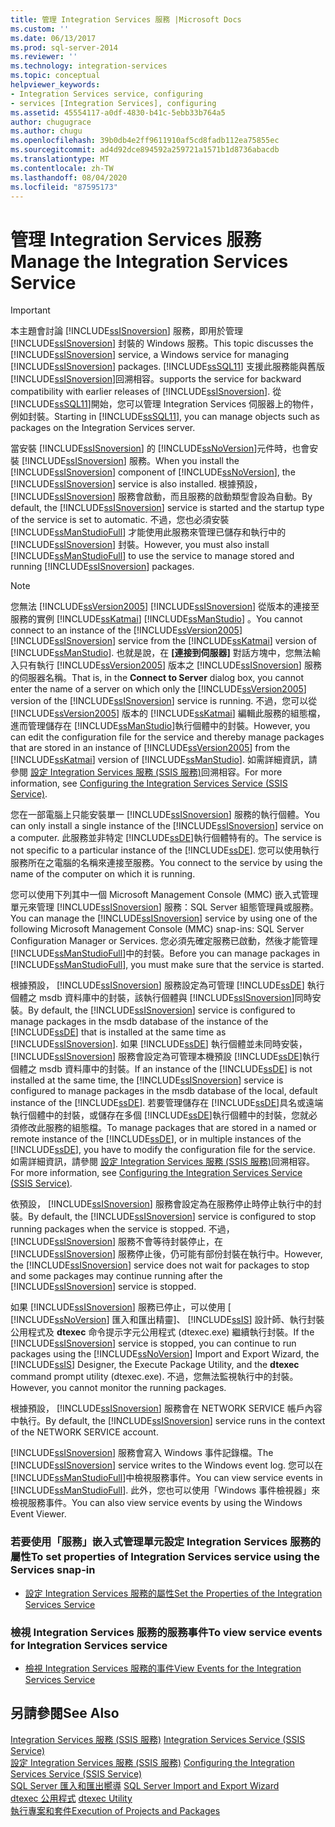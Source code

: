 ```yaml
---
title: 管理 Integration Services 服務 |Microsoft Docs
ms.custom: ''
ms.date: 06/13/2017
ms.prod: sql-server-2014
ms.reviewer: ''
ms.technology: integration-services
ms.topic: conceptual
helpviewer_keywords:
- Integration Services service, configuring
- services [Integration Services], configuring
ms.assetid: 45554117-a0df-4830-b41c-5ebb33b764a5
author: chugugrace
ms.author: chugu
ms.openlocfilehash: 39b0db4e2ff9611910af5cd8fadb112ea75855ec
ms.sourcegitcommit: ad4d92dce894592a259721a1571b1d8736abacdb
ms.translationtype: MT
ms.contentlocale: zh-TW
ms.lasthandoff: 08/04/2020
ms.locfileid: "87595173"
---
```

# <a name="manage-the-integration-services-service"></a><span data-ttu-id="1114f-102">管理 Integration Services 服務</span><span class="sxs-lookup"><span data-stu-id="1114f-102">Manage the Integration Services Service</span></span>
    
> [!IMPORTANT]  
>  <span data-ttu-id="1114f-103">本主題會討論 [!INCLUDE[ssISnoversion](../includes/ssisnoversion-md.md)] 服務，即用於管理 [!INCLUDE[ssISnoversion](../includes/ssisnoversion-md.md)] 封裝的 Windows 服務。</span><span class="sxs-lookup"><span data-stu-id="1114f-103">This topic discusses the [!INCLUDE[ssISnoversion](../includes/ssisnoversion-md.md)] service, a Windows service for managing [!INCLUDE[ssISnoversion](../includes/ssisnoversion-md.md)] packages.</span></span> [!INCLUDE[ssSQL11](../includes/sssql11-md.md)] <span data-ttu-id="1114f-104">支援此服務能與舊版 [!INCLUDE[ssISnoversion](../includes/ssisnoversion-md.md)]回溯相容。</span><span class="sxs-lookup"><span data-stu-id="1114f-104">supports the service for backward compatibility with earlier releases of [!INCLUDE[ssISnoversion](../includes/ssisnoversion-md.md)].</span></span> <span data-ttu-id="1114f-105">從 [!INCLUDE[ssSQL11](../includes/sssql11-md.md)]開始，您可以管理 Integration Services 伺服器上的物件，例如封裝。</span><span class="sxs-lookup"><span data-stu-id="1114f-105">Starting in [!INCLUDE[ssSQL11](../includes/sssql11-md.md)], you can manage objects such as packages on the Integration Services server.</span></span>  
  
 <span data-ttu-id="1114f-106">當安裝 [!INCLUDE[ssISnoversion](../includes/ssisnoversion-md.md)] 的 [!INCLUDE[ssNoVersion](../includes/ssnoversion-md.md)]元件時，也會安裝 [!INCLUDE[ssISnoversion](../includes/ssisnoversion-md.md)] 服務。</span><span class="sxs-lookup"><span data-stu-id="1114f-106">When you install the [!INCLUDE[ssISnoversion](../includes/ssisnoversion-md.md)] component of [!INCLUDE[ssNoVersion](../includes/ssnoversion-md.md)], the [!INCLUDE[ssISnoversion](../includes/ssisnoversion-md.md)] service is also installed.</span></span> <span data-ttu-id="1114f-107">根據預設， [!INCLUDE[ssISnoversion](../includes/ssisnoversion-md.md)] 服務會啟動，而且服務的啟動類型會設為自動。</span><span class="sxs-lookup"><span data-stu-id="1114f-107">By default, the [!INCLUDE[ssISnoversion](../includes/ssisnoversion-md.md)] service is started and the startup type of the service is set to automatic.</span></span> <span data-ttu-id="1114f-108">不過，您也必須安裝 [!INCLUDE[ssManStudioFull](../includes/ssmanstudiofull-md.md)] 才能使用此服務來管理已儲存和執行中的 [!INCLUDE[ssISnoversion](../includes/ssisnoversion-md.md)] 封裝。</span><span class="sxs-lookup"><span data-stu-id="1114f-108">However, you must also install [!INCLUDE[ssManStudioFull](../includes/ssmanstudiofull-md.md)] to use the service to manage stored and running [!INCLUDE[ssISnoversion](../includes/ssisnoversion-md.md)] packages.</span></span>  
  
> [!NOTE]  
>  <span data-ttu-id="1114f-109">您無法 [!INCLUDE[ssVersion2005](../includes/ssversion2005-md.md)] [!INCLUDE[ssISnoversion](../includes/ssisnoversion-md.md)] 從版本的連接至服務的實例 [!INCLUDE[ssKatmai](../includes/sskatmai-md.md)] [!INCLUDE[ssManStudio](../includes/ssmanstudio-md.md)] 。</span><span class="sxs-lookup"><span data-stu-id="1114f-109">You cannot connect to an instance of the [!INCLUDE[ssVersion2005](../includes/ssversion2005-md.md)][!INCLUDE[ssISnoversion](../includes/ssisnoversion-md.md)] service from the [!INCLUDE[ssKatmai](../includes/sskatmai-md.md)] version of [!INCLUDE[ssManStudio](../includes/ssmanstudio-md.md)].</span></span> <span data-ttu-id="1114f-110">也就是說，在 **[連接到伺服器]** 對話方塊中，您無法輸入只有執行 [!INCLUDE[ssVersion2005](../includes/ssversion2005-md.md)] 版本之 [!INCLUDE[ssISnoversion](../includes/ssisnoversion-md.md)] 服務的伺服器名稱。</span><span class="sxs-lookup"><span data-stu-id="1114f-110">That is, in the **Connect to Server** dialog box, you cannot enter the name of a server on which only the [!INCLUDE[ssVersion2005](../includes/ssversion2005-md.md)] version of the [!INCLUDE[ssISnoversion](../includes/ssisnoversion-md.md)] service is running.</span></span> <span data-ttu-id="1114f-111">不過，您可以從 [!INCLUDE[ssVersion2005](../includes/ssversion2005-md.md)] 版本的 [!INCLUDE[ssKatmai](../includes/sskatmai-md.md)] 編輯此服務的組態檔，進而管理儲存在 [!INCLUDE[ssManStudio](../includes/ssmanstudio-md.md)]執行個體中的封裝。</span><span class="sxs-lookup"><span data-stu-id="1114f-111">However, you can edit the configuration file for the service and thereby manage packages that are stored in an instance of [!INCLUDE[ssVersion2005](../includes/ssversion2005-md.md)] from the [!INCLUDE[ssKatmai](../includes/sskatmai-md.md)] version of [!INCLUDE[ssManStudio](../includes/ssmanstudio-md.md)].</span></span> <span data-ttu-id="1114f-112">如需詳細資訊，請參閱 [設定 Integration Services 服務 &#40;SSIS 服務&#41;](service/integration-services-service-ssis-service.md)回溯相容。</span><span class="sxs-lookup"><span data-stu-id="1114f-112">For more information, see [Configuring the Integration Services Service &#40;SSIS Service&#41;](service/integration-services-service-ssis-service.md).</span></span>  
  
 <span data-ttu-id="1114f-113">您在一部電腦上只能安裝單一 [!INCLUDE[ssISnoversion](../includes/ssisnoversion-md.md)] 服務的執行個體。</span><span class="sxs-lookup"><span data-stu-id="1114f-113">You can only install a single instance of the [!INCLUDE[ssISnoversion](../includes/ssisnoversion-md.md)] service on a computer.</span></span> <span data-ttu-id="1114f-114">此服務並非特定 [!INCLUDE[ssDE](../includes/ssde-md.md)]執行個體特有的。</span><span class="sxs-lookup"><span data-stu-id="1114f-114">The service is not specific to a particular instance of the [!INCLUDE[ssDE](../includes/ssde-md.md)].</span></span> <span data-ttu-id="1114f-115">您可以使用執行服務所在之電腦的名稱來連接至服務。</span><span class="sxs-lookup"><span data-stu-id="1114f-115">You connect to the service by using the name of the computer on which it is running.</span></span>  
  
 <span data-ttu-id="1114f-116">您可以使用下列其中一個 Microsoft Management Console (MMC) 嵌入式管理單元來管理 [!INCLUDE[ssISnoversion](../includes/ssisnoversion-md.md)] 服務：SQL Server 組態管理員或服務。</span><span class="sxs-lookup"><span data-stu-id="1114f-116">You can manage the [!INCLUDE[ssISnoversion](../includes/ssisnoversion-md.md)] service by using one of the following Microsoft Management Console (MMC) snap-ins: SQL Server Configuration Manager or Services.</span></span> <span data-ttu-id="1114f-117">您必須先確定服務已啟動，然後才能管理 [!INCLUDE[ssManStudioFull](../includes/ssmanstudiofull-md.md)]中的封裝。</span><span class="sxs-lookup"><span data-stu-id="1114f-117">Before you can manage packages in [!INCLUDE[ssManStudioFull](../includes/ssmanstudiofull-md.md)], you must make sure that the service is started.</span></span>  
  
 <span data-ttu-id="1114f-118">根據預設， [!INCLUDE[ssISnoversion](../includes/ssisnoversion-md.md)] 服務設定為可管理 [!INCLUDE[ssDE](../includes/ssde-md.md)] 執行個體之 msdb 資料庫中的封裝，該執行個體與 [!INCLUDE[ssISnoversion](../includes/ssisnoversion-md.md)]同時安裝。</span><span class="sxs-lookup"><span data-stu-id="1114f-118">By default, the [!INCLUDE[ssISnoversion](../includes/ssisnoversion-md.md)] service is configured to manage packages in the msdb database of the instance of the [!INCLUDE[ssDE](../includes/ssde-md.md)] that is installed at the same time as [!INCLUDE[ssISnoversion](../includes/ssisnoversion-md.md)].</span></span> <span data-ttu-id="1114f-119">如果 [!INCLUDE[ssDE](../includes/ssde-md.md)] 執行個體並未同時安裝， [!INCLUDE[ssISnoversion](../includes/ssisnoversion-md.md)] 服務會設定為可管理本機預設 [!INCLUDE[ssDE](../includes/ssde-md.md)]執行個體之 msdb 資料庫中的封裝。</span><span class="sxs-lookup"><span data-stu-id="1114f-119">If an instance of the [!INCLUDE[ssDE](../includes/ssde-md.md)] is not installed at the same time, the [!INCLUDE[ssISnoversion](../includes/ssisnoversion-md.md)] service is configured to manage packages in the msdb database of the local, default instance of the [!INCLUDE[ssDE](../includes/ssde-md.md)].</span></span> <span data-ttu-id="1114f-120">若要管理儲存在 [!INCLUDE[ssDE](../includes/ssde-md.md)]具名或遠端執行個體中的封裝，或儲存在多個 [!INCLUDE[ssDE](../includes/ssde-md.md)]執行個體中的封裝，您就必須修改此服務的組態檔。</span><span class="sxs-lookup"><span data-stu-id="1114f-120">To manage packages that are stored in a named or remote instance of the [!INCLUDE[ssDE](../includes/ssde-md.md)], or in multiple instances of the [!INCLUDE[ssDE](../includes/ssde-md.md)], you have to modify the configuration file for the service.</span></span> <span data-ttu-id="1114f-121">如需詳細資訊，請參閱 [設定 Integration Services 服務 &#40;SSIS 服務&#41;](service/integration-services-service-ssis-service.md)回溯相容。</span><span class="sxs-lookup"><span data-stu-id="1114f-121">For more information, see [Configuring the Integration Services Service &#40;SSIS Service&#41;](service/integration-services-service-ssis-service.md).</span></span>  
  
 <span data-ttu-id="1114f-122">依預設， [!INCLUDE[ssISnoversion](../includes/ssisnoversion-md.md)] 服務會設定為在服務停止時停止執行中的封裝。</span><span class="sxs-lookup"><span data-stu-id="1114f-122">By default, the [!INCLUDE[ssISnoversion](../includes/ssisnoversion-md.md)] service is configured to stop running packages when the service is stopped.</span></span> <span data-ttu-id="1114f-123">不過， [!INCLUDE[ssISnoversion](../includes/ssisnoversion-md.md)] 服務不會等待封裝停止，在 [!INCLUDE[ssISnoversion](../includes/ssisnoversion-md.md)] 服務停止後，仍可能有部份封裝在執行中。</span><span class="sxs-lookup"><span data-stu-id="1114f-123">However, the [!INCLUDE[ssISnoversion](../includes/ssisnoversion-md.md)] service does not wait for packages to stop and some packages may continue running after the [!INCLUDE[ssISnoversion](../includes/ssisnoversion-md.md)] service is stopped.</span></span>  
  
 <span data-ttu-id="1114f-124">如果 [!INCLUDE[ssISnoversion](../includes/ssisnoversion-md.md)] 服務已停止，可以使用 [ [!INCLUDE[ssNoVersion](../includes/ssnoversion-md.md)] 匯入和匯出精靈]、 [!INCLUDE[ssIS](../includes/ssis-md.md)] 設計師、執行封裝公用程式及 **dtexec** 命令提示字元公用程式 (dtexec.exe) 繼續執行封裝。</span><span class="sxs-lookup"><span data-stu-id="1114f-124">If the [!INCLUDE[ssISnoversion](../includes/ssisnoversion-md.md)] service is stopped, you can continue to run packages using the [!INCLUDE[ssNoVersion](../includes/ssnoversion-md.md)] Import and Export Wizard, the [!INCLUDE[ssIS](../includes/ssis-md.md)] Designer, the Execute Package Utility, and the **dtexec** command prompt utility (dtexec.exe).</span></span> <span data-ttu-id="1114f-125">不過，您無法監視執行中的封裝。</span><span class="sxs-lookup"><span data-stu-id="1114f-125">However, you cannot monitor the running packages.</span></span>  
  
 <span data-ttu-id="1114f-126">根據預設， [!INCLUDE[ssISnoversion](../includes/ssisnoversion-md.md)] 服務會在 NETWORK SERVICE 帳戶內容中執行。</span><span class="sxs-lookup"><span data-stu-id="1114f-126">By default, the [!INCLUDE[ssISnoversion](../includes/ssisnoversion-md.md)] service runs in the context of the NETWORK SERVICE account.</span></span>  
  
 <span data-ttu-id="1114f-127">[!INCLUDE[ssISnoversion](../includes/ssisnoversion-md.md)] 服務會寫入 Windows 事件記錄檔。</span><span class="sxs-lookup"><span data-stu-id="1114f-127">The [!INCLUDE[ssISnoversion](../includes/ssisnoversion-md.md)] service writes to the Windows event log.</span></span> <span data-ttu-id="1114f-128">您可以在 [!INCLUDE[ssManStudioFull](../includes/ssmanstudiofull-md.md)]中檢視服務事件。</span><span class="sxs-lookup"><span data-stu-id="1114f-128">You can view service events in [!INCLUDE[ssManStudioFull](../includes/ssmanstudiofull-md.md)].</span></span> <span data-ttu-id="1114f-129">此外，您也可以使用「Windows 事件檢視器」來檢視服務事件。</span><span class="sxs-lookup"><span data-stu-id="1114f-129">You can also view service events by using the Windows Event Viewer.</span></span>  
  
### <a name="to-set-properties-of-integration-services-service-using-the-services-snap-in"></a><span data-ttu-id="1114f-130">若要使用「服務」嵌入式管理單元設定 Integration Services 服務的屬性</span><span class="sxs-lookup"><span data-stu-id="1114f-130">To set properties of Integration Services service using the Services snap-in</span></span>  
  
-   [<span data-ttu-id="1114f-131">設定 Integration Services 服務的屬性</span><span class="sxs-lookup"><span data-stu-id="1114f-131">Set the Properties of the Integration Services Service</span></span>](../../2014/integration-services/set-the-properties-of-the-integration-services-service.md)  
  
### <a name="to-view-service-events-for-integration-services-service"></a><span data-ttu-id="1114f-132">檢視 Integration Services 服務的服務事件</span><span class="sxs-lookup"><span data-stu-id="1114f-132">To view service events for Integration Services service</span></span>  
  
-   [<span data-ttu-id="1114f-133">檢視 Integration Services 服務的事件</span><span class="sxs-lookup"><span data-stu-id="1114f-133">View Events for the Integration Services Service</span></span>](../../2014/integration-services/view-events-for-the-integration-services-service.md)  
  
## <a name="see-also"></a><span data-ttu-id="1114f-134">另請參閱</span><span class="sxs-lookup"><span data-stu-id="1114f-134">See Also</span></span>  
 <span data-ttu-id="1114f-135">[Integration Services 服務 &#40;SSIS 服務&#41;](service/integration-services-service-ssis-service.md) </span><span class="sxs-lookup"><span data-stu-id="1114f-135">[Integration Services Service &#40;SSIS Service&#41;](service/integration-services-service-ssis-service.md) </span></span>  
 <span data-ttu-id="1114f-136">[設定 Integration Services 服務 &#40;SSIS 服務&#41;](configuring-the-integration-services-service-ssis-service.md) </span><span class="sxs-lookup"><span data-stu-id="1114f-136">[Configuring the Integration Services Service &#40;SSIS Service&#41;](configuring-the-integration-services-service-ssis-service.md) </span></span>  
 <span data-ttu-id="1114f-137">[SQL Server 匯入和匯出嚮導](import-export-data/import-and-export-data-with-the-sql-server-import-and-export-wizard.md) </span><span class="sxs-lookup"><span data-stu-id="1114f-137">[SQL Server Import and Export Wizard](import-export-data/import-and-export-data-with-the-sql-server-import-and-export-wizard.md) </span></span>  
 <span data-ttu-id="1114f-138">[dtexec 公用程式](packages/dtexec-utility.md) </span><span class="sxs-lookup"><span data-stu-id="1114f-138">[dtexec Utility](packages/dtexec-utility.md) </span></span>  
 [<span data-ttu-id="1114f-139">執行專案和套件</span><span class="sxs-lookup"><span data-stu-id="1114f-139">Execution of Projects and Packages</span></span>](packages/run-integration-services-ssis-packages.md)  
  
  
